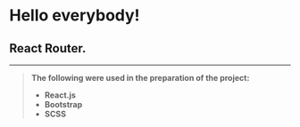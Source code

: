 # Hello everybody!

## React Router.

---

> **The following were used in the preparation of the project:**
>
> - **React.js**
> - **Bootstrap**
> - **SCSS**
